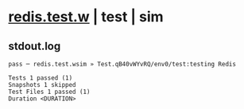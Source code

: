 # [redis.test.w](../../../../../examples/tests/valid/redis.test.w) | test | sim

## stdout.log
```log
pass ─ redis.test.wsim » Test.qB40vWYvRQ/env0/test:testing Redis

Tests 1 passed (1)
Snapshots 1 skipped
Test Files 1 passed (1)
Duration <DURATION>
```

